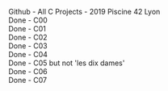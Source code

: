 Github - All C Projects - 2019 Piscine 42 Lyon  
Done - C00  
Done - C01  
Done - C02  
Done - C03  
Done - C04  
Done - C05 but not 'les dix dames'  
Done - C06  
Done - C07  



